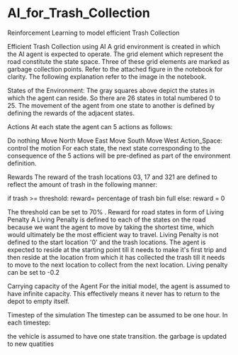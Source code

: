 # AI_for_Trash_Collection
Reinforcement Learning to model efficient Trash Collection 

Efficient Trash Collection using AI
A grid environment is created in which the AI agent is expected to operate. The grid element which represent the road constitute the state space. Three of these grid elements are marked as garbage collection points. Refer to the attached figure in the notebook for clarity. The following explanation refer to the image in the notebook.

States of the Environment:
The gray squares above depict the states in which the agent can reside.
So there are 26 states in total numbered 0 to 25.
The movement of the agent from one state to another is defined by defining the rewards of the adjacent states.

Actions
At each state the agent can 5 actions as follows:

Do nothing
Move North
Move East
Move South
Move West
Action_Space: control the motion
For each state, the next state corresponding to the consequence of the 5 actions will be pre-defined as part of the environment definition.

Rewards
The reward of the trash locations 03, 17 and 321 are defined to reflect the amount of trash in the following manner:

if trash >= threshold:
 reward= percentage of trash bin full
else:
 reward = 0

The threshold can be set to 70% .
Reward for road states in form of Living Penalty
A Living Penalty is defined to each of the states on the road because we want the agent to move by taking the shortest time, which would ultimately be the most efficient way to travel.
Living Penalty is not defined to the start location '0' and the trash locations.
The agent is expected to reside at the starting point till it needs to make it's first trip and then reside at the location from which it has collected the trash till it needs to move to the next location to collect from the next location.
Living penalty can be set to -0.2

Carrying capacity of the Agent
For the initial model, the agent is assumed to have infinite capacity.
This effectively means it never has to return to the depot to empty itself.

Timestep of the simulation
The timestep can be assumed to be one hour.
In each timestep:

the vehicle is assumed to have one state transition.
the garbage is updated to new quatities
